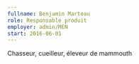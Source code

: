 ```yaml
---
fullname: Benjamin Marteau
role: Responsable produit
employer: admin/MEN
start: 2016-06-01
---
```


Chasseur, cueilleur, éleveur de mammouth
